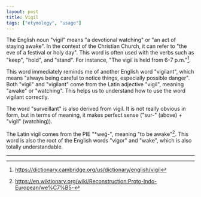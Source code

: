```yaml
---
layout: post
title: Vigil
tags: ["etymology", "usage"]
---
```


The English noun "vigil" means "a devotional watching" or "an act of staying awake".
In the context of the Christian Church, it can refer to "the eve of a festival or holy day".
This word is often used with the verbs such as "keep", "hold", and "stand".
For instance, "The vigil is held from 6-7 p.m."[^camb-vigil].

This word immediately reminds me of another English word "vigilant", which means "always being careful to notice things, especially possible danger".
Both "vigil" and "vigilant" come from the Latin adjective "vigil", meaning "awake" or "watching".
This helps us to understand how to use the word vigilant correctly.

The word "surveillant" is also derived from vigil.
It is not really obvious in form, but in terms of meaning, it makes perfect sense ("sur-" (above) + "vigil" (watching)).

The Latin vigil comes from the PIE "*weǵ-", meaning "to be awake"[^wiki-weg].
This word is also the root of the English words "vigor" and "wake", which is also totally understandable.

---

[^camb-vigil]: <https://dictionary.cambridge.org/us/dictionary/english/vigil>
[^wiki-weg]: <https://en.wiktionary.org/wiki/Reconstruction:Proto-Indo-European/we%C7%B5->